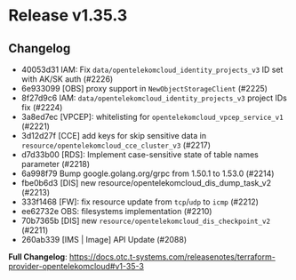 # Release v1.35.3
## Changelog
* 40053d31 IAM: Fix ``data/opentelekomcloud_identity_projects_v3`` ID set with AK/SK auth (#2226)
* 6e933099 [OBS] proxy support in `NewObjectStorageClient` (#2225)
* 8f27d9c6 IAM: ``data/opentelekomcloud_identity_projects_v3`` project IDs fix (#2224)
* 3a8ed7ec [VPCEP]: whitelisting for ``opentelekomcloud_vpcep_service_v1`` (#2221)
* 3d12d27f [CCE] add keys for skip sensitive data in `resource/opentelekomcloud_cce_cluster_v3` (#2217)
* d7d33b00 [RDS]: Implement case-sensitive state of table names parameter (#2218)
* 6a998f79 Bump google.golang.org/grpc from 1.50.1 to 1.53.0 (#2214)
* fbe0b6d3 [DIS] new resource/opentelekomcloud_dis_dump_task_v2 (#2213)
* 333f1468 [FW]: fix resource update from `tcp`/`udp` to `icmp` (#2212)
* ee62732e OBS: filesystems implementation (#2210)
* 70b7365b [DIS] new `resource/opentelekomcloud_dis_checkpoint_v2` (#2211)
* 260ab339 [IMS | Image] API Update (#2088)

**Full Changelog**: https://docs.otc.t-systems.com/releasenotes/terraform-provider-opentelekomcloud#v1-35-3


